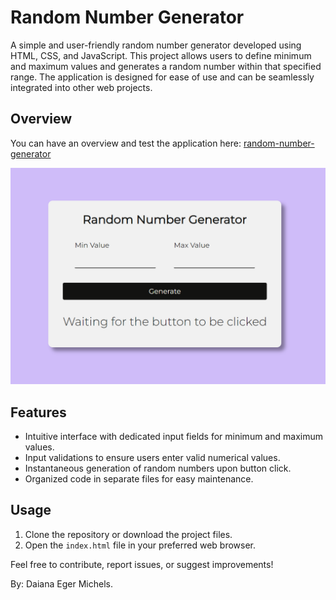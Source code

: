 # Random Number Generator

A simple and user-friendly random number generator developed using HTML, CSS, and JavaScript. This project allows users to define minimum and maximum values and generates a random number within that specified range. The application is designed for ease of use and can be seamlessly integrated into other web projects.

## Overview
You can have an overview and test the application here: [random-number-generator](https://random-generator-number-bydai-michels.netlify.app/)

<img src="./assets/images/overview.png" alt="overview"/>

## Features

- Intuitive interface with dedicated input fields for minimum and maximum values.
- Input validations to ensure users enter valid numerical values.
- Instantaneous generation of random numbers upon button click.
- Organized code in separate files for easy maintenance.

## Usage

1. Clone the repository or download the project files.
2. Open the `index.html` file in your preferred web browser.

Feel free to contribute, report issues, or suggest improvements!

By: Daiana Eger Michels.